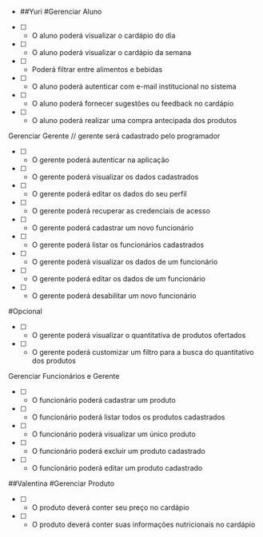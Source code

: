 - ##Yuri
#Gerenciar Aluno

- [ ] - O aluno poderá visualizar o cardápio do dia
- [ ] - O aluno poderá visualizar o cardápio da semana
- [ ] - Poderá filtrar entre alimentos e bebidas
- [ ] - O aluno poderá autenticar com e-mail institucional no sistema
- [ ] - O aluno poderá fornecer sugestões ou feedback no cardápio
- [ ] - O aluno poderá realizar uma compra antecipada dos produtos

Gerenciar Gerente
// gerente será cadastrado pelo programador
- [ ] - O gerente poderá autenticar na aplicação
- [ ] - O gerente poderá visualizar os dados cadastrados
- [ ] - O gerente poderá editar os dados do seu perfil
- [ ] - O gerente poderá recuperar as credenciais de acesso

- [ ] - O gerente poderá cadastrar um novo funcionário
- [ ] - O gerente poderá listar os funcionários cadastrados
- [ ] - O gerente poderá visualizar os dados de um funcionário
- [ ] - O gerente poderá editar os dados de um funcionário
- [ ] - O gerente poderá desabilitar um novo funcionário

#Opcional
- [ ] - O gerente poderá visualizar o quantitativa de produtos ofertados 
- [ ] - O gerente poderá customizar um filtro para a busca do quantitativo dos produtos

Gerenciar Funcionários e Gerente
- [ ] - O funcionário poderá cadastrar um produto
- [ ] - O funcionário poderá listar todos os produtos cadastrados
- [ ] - O funcionário poderá visualizar um único produto 
- [ ] - O funcionário poderá excluir um produto cadastrado
- [ ] - O funcionário poderá editar um produto cadastrado

##Valentina
#Gerenciar Produto

- [ ] - O produto deverá conter seu preço no cardápio
- [ ] - O produto deverá conter suas informações nutricionais no cardápio
